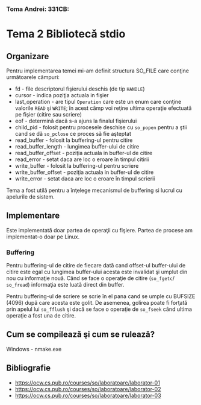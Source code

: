 ### Toma Andrei: 331CB:
# Tema 2 Bibliotecă stdio

## Organizare
Pentru implementarea temei mi-am definit structura SO_FILE care conţine
următoarele câmpuri:
- fd - file descriptorul fişierului deschis (de tip `HANDLE`)
- cursor - indica poziţia actuala in fişier
- last_operation - are tipul `Operation` care este un enum care conţine
valorile `READ` şi `WRITE`; în acest câmp voi reţine ultima operaţie
efectuată pe fişier (citire sau scriere)
- eof - determină dacă s-a ajuns la finalul fişierului
- child_pid - folosit pentru procesele deschise cu `so_popen` pentru a ştii
cand se dă `so_pclose` ce proces să fie aşteptat
- read_buffer - folosit la buffering-ul pentru citire
- read_buffer_length - lungimea buffer-ului de citire
- read_buffer_offset - poziţia actuala in buffer-ul de citire
- read_error - setat daca are loc o eroare în timpul citirii
- write_buffer - folosit la buffering-ul pentru scriere
- write_buffer_offset - poziţia actuala in buffer-ul de citire
- write_error - setat daca are loc o eroare în timpul scrierii

Tema a fost utilă pentru a înţelege mecanismul de buffering si lucrul cu
apelurile de sistem.

## Implementare
Este implementată doar partea de operaţii cu fişiere. Partea de procese am
implementat-o doar pe Linux.

### **Buffering**
Pentru buffering-ul de citire de fiecare dată cand offset-ul buffer-ului de
citire este egal cu lungimea buffer-ului acesta este invalidat şi umplut din
nou cu informaţie nouă. Când se face o operaţie de citire (`so_fgetc`/
`so_fread`) informaţia este luată direct din buffer.

Pentru buffering-ul de scriere se scrie în el pana cand se umple cu BUFSIZE 
(4096) după care acesta este golit. De asemenea, golirea poate fi forţată
prin apelul lui `so_fflush` şi dacă se face o operaţie de `so_fseek` când
ultima operaţie a fost una de citire.

## Cum se compilează şi cum se rulează?
Windows - nmake.exe

## Bibliografie
- https://ocw.cs.pub.ro/courses/so/laboratoare/laborator-01
- https://ocw.cs.pub.ro/courses/so/laboratoare/laborator-02
- https://ocw.cs.pub.ro/courses/so/laboratoare/laborator-03